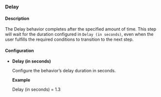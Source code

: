 ### Delay

#### Description

The Delay behavior completes after the specified amount of time. This step will wait for the duration configured in `Delay (in seconds)`, even when the user fulfills the required conditions to transition to the next step.  

#### Configuration

- **Delay (in seconds)**

    Configure the behavior’s delay duration in seconds.

    **Example**

    Delay (in seconds) = 1.3
